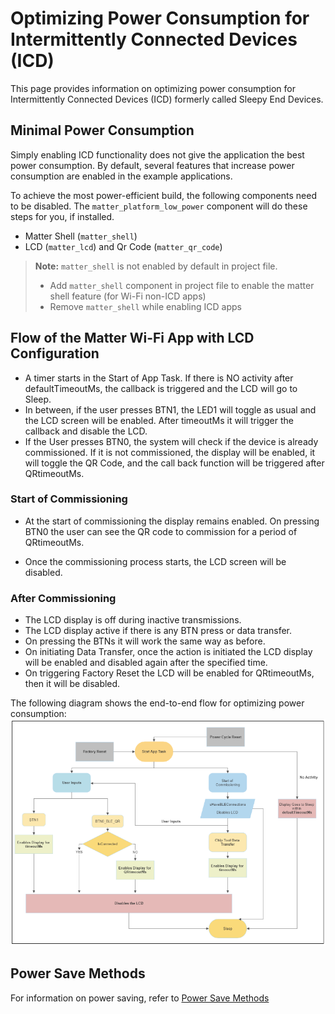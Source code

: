 # Optimizing Power Consumption for Intermittently Connected Devices (ICD)

This page provides information on optimizing power consumption for Intermittently Connected Devices (ICD) formerly called Sleepy End Devices.

## Minimal Power Consumption

Simply enabling ICD functionality does not give the application the best power consumption.
By default, several features that increase power consumption are enabled in the example applications.

To achieve the most power-efficient build, the following components need to be disabled. The `matter_platform_low_power` component will do these steps for you, if installed.

- Matter Shell (`matter_shell`)
- LCD (`matter_lcd`) and Qr Code (`matter_qr_code`)

> **Note:**
> `matter_shell` is not enabled by default in project file.
>
> - Add `matter_shell` component in project file to enable the matter shell feature (for Wi-Fi non-ICD apps)
> - Remove `matter_shell` while enabling ICD apps

## Flow of the Matter Wi-Fi App with LCD Configuration

- A timer starts in the Start of App Task. If there is NO activity after defaultTimeoutMs, the callback is triggered and the LCD will go to Sleep.
- In between, if the user presses BTN1, the LED1 will toggle as usual and the LCD screen will be enabled. After timeoutMs it will trigger the callback and disable the LCD.
- If the User presses BTN0, the system will check if the device is already commissioned. If it is not commissioned, the display will be enabled, it will toggle the QR Code, and the call back function will be triggered after QRtimeoutMs.

### Start of Commissioning

- At the start of commissioning the display remains enabled. On pressing BTN0 the user can see the QR code to commission for a period of QRtimeoutMs.

- Once the commissioning process starts, the LCD screen will be disabled.

### After Commissioning

- The LCD display is off during inactive transmissions.
- The LCD display active if there is any BTN press or data transfer.
- On pressing the BTNs it will work the same way as before.
- On initiating Data Transfer, once the action is initiated the LCD display will be enabled and disabled again after the specified time.
- On triggering Factory Reset the LCD will be enabled for QRtimeoutMs, then it will be disabled.

The following diagram shows the end-to-end flow for optimizing power consumption:
  ![Optimizing Power Consumption](./images/optimize-lcd-sleepy.png)

## Power Save Methods

For information on power saving, refer to [Power Save Methods](./wifi-sleepy-end-device#power-save-methods)
